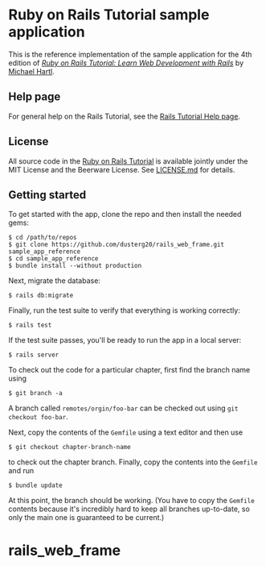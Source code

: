 # Ruby on Rails Tutorial sample application

This is the reference implementation of the sample application for the 4th edition of [*Ruby on Rails Tutorial: Learn Web Development with Rails*](http://www.railstutorial.org/) by [Michael Hartl](http://www.michaelhartl.com/).

## Help page

For general help on the Rails Tutorial, see the [Rails Tutorial Help page](https://www.railstutorial.org/help).

## License

All source code in the [Ruby on Rails Tutorial](http://railstutorial.org/) is available jointly under the MIT License and the Beerware License. See [LICENSE.md](LICENSE.md) for details.

## Getting started

To get started with the app, clone the repo and then install the needed gems:

```
$ cd /path/to/repos
$ git clone https://github.com/dusterg20/rails_web_frame.git sample_app_reference
$ cd sample_app_reference
$ bundle install --without production
```

Next, migrate the database:

```
$ rails db:migrate
```

Finally, run the test suite to verify that everything is working correctly:

```
$ rails test
```

If the test suite passes, you'll be ready to run the app in a local server:

```
$ rails server
```

To check out the code for a particular chapter, first find the branch name using

```
$ git branch -a
```

A branch called `remotes/orgin/foo-bar` can be checked out using `git checkout foo-bar`.

Next, copy the contents of the `Gemfile` using a text editor and then use

```
$ git checkout chapter-branch-name
```

to check out the chapter branch. Finally, copy the contents into the `Gemfile` and run

```
$ bundle update
```

At this point, the branch should be working. (You have to copy the `Gemfile` contents because it's incredibly hard to keep all branches up-to-date, so only the main one is guaranteed to be current.)

# rails_web_frame
